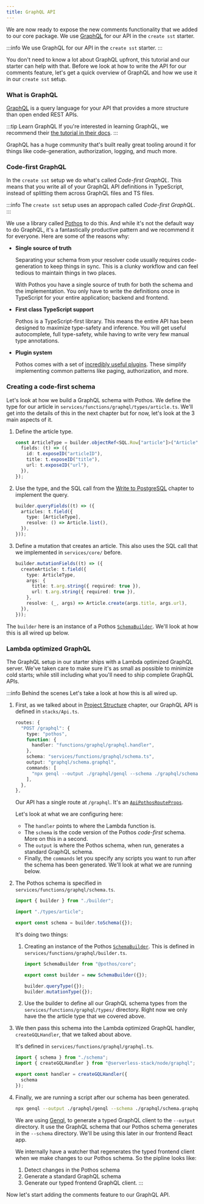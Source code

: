 ```yaml
---
title: GraphQL API
---
```


We are now ready to expose the new comments functionality that we added to our core package. We use [GraphQL](https://graphql.org) for our API in the `create sst` starter. 

:::info
We use GraphQL for our API in the `create sst` starter.
:::

You don't need to know a lot about GraphQL upfront, this tutorial and our starter can help with that. Before we look at how to write the API for our comments feature, let's get a quick overview of GraphQL and how we use it in our `create sst` setup.

### What is GraphQL

[GraphQL](https://graphql.org) is a query language for your API that provides a more structure than open ended REST APIs.

:::tip Learn GraphQL
If you're interested in learning GraphQL, we recommend their [the tutorial in their docs](https://graphql.org/learn/).
:::

GraphQL has a huge community that's built really great tooling around it for things like code-generation, authorization, logging, and much more.

### Code-first GraphQL

In the `create sst` setup we do what's called _Code-first GraphQL_. This means that you write all of your GraphQL API definitions in TypeScript, instead of splitting them across GraphQL files and TS files.

:::info
The `create sst` setup uses an appropach called _Code-first GraphQL_.
:::

We use a library called [Pothos](https://pothos-graphql.dev/) to do this. And while it's not the default way to do GraphQL, it's a fantastically productive pattern and we recommend it for everyone. Here are some of the reasons why:

- **Single source of truth**

  Separating your schema from your resolver code usually requires code-generation to keep things in sync. This is a clunky workflow and can feel tedious to maintain things in two places.

  With Pothos you have a single source of truth for both the schema and the implementation. You only have to write the definitions once in TypeScript for your entire application; backend and frontend.

- **First class TypeScript support**

  Pothos is a TypeScript-first library. This means the entire API has been designed to maximize type-safety and inference. You will get useful autocomplete, full type-safety, while having to write very few manual type annotations.

- **Plugin system**

  Pothos comes with a set of [incredibly useful plugins](https://pothos-graphql.dev/docs/plugins). These simplify implementing common patterns like paging, authorization, and more.

### Creating a code-first schema

Let's look at how we build a GraphQL schema with Pothos. We define the type for our article in `services/functions/graphql/types/article.ts`. We'll get into the details of this in the next chapter but for now, let's look at the 3 main aspects of it.

1. Define the article type. 

   ```ts title="services/functions/graphql/types/article.ts"
   const ArticleType = builder.objectRef<SQL.Row["article"]>("Article").implement({
     fields: (t) => ({
       id: t.exposeID("articleID"),
       title: t.exposeID("title"),
       url: t.exposeID("url"),
     }),
   });
   ```

2. Use the type, and the SQL call from the [Write to PostgreSQL](write-to-postgresql.md) chapter to implement the query.

   ```ts
   builder.queryFields((t) => ({
     articles: t.field({
       type: [ArticleType],
       resolve: () => Article.list(),
     }),
   }));
   ```

3. Define a mutation that creates an article. This also uses the SQL call that we implemented in `services/core/` before. 

   ```ts
   builder.mutationFields((t) => ({
     createArticle: t.field({
       type: ArticleType,
       args: {
         title: t.arg.string({ required: true }),
         url: t.arg.string({ required: true }),
       },
       resolve: (_, args) => Article.create(args.title, args.url),
     }),
   }));
   ```

The `builder` here is an instance of a Pothos [`SchemaBuilder`](https://pothos-graphql.dev/docs/guide/schema-builder). We'll look at how this is all wired up below.

### Lambda optimized GraphQL

The GraphQL setup in our starter ships with a Lambda optimized GraphQL server. We've taken care to make sure it's as small as possible to minimize cold starts; while still including what you'll need to ship complete GraphQL APIs. 

:::info Behind the scenes
Let's take a look at how this is all wired up.

1. First, as we talked about in [Project Structure](project-structure.md#stacks) chapter, our GraphQL API is defined in `stacks/Api.ts`.

   ```ts titlte="stacks/Api.ts"
   routes: {
     "POST /graphql": {
       type: "pothos",
       function: {
         handler: "functions/graphql/graphql.handler",
       },
       schema: "services/functions/graphql/schema.ts",
       output: "graphql/schema.graphql",
       commands: [
         "npx genql --output ./graphql/genql --schema ./graphql/schema.graphql --esm",
       ],
     },
   },
   ```

   Our API has a single route at `/graphql`. It's an [`ApiPothosRouteProps`](../constructs/Api.md#apipothosrouteprops).

   Let's look at what we are configuring here:

      - The `handler` points to where the Lambda function is.
      - The `schema` is the code version of the Pothos _code-first_ schema. More on this in a second.
      - The `output` is where the Pothos schema, when run, generates a standard GraphQL schema.
      - Finally, the `commands` let you specify any scripts you want to run after the schema has been generated. We'll look at what we are running below.

2. The Pothos schema is specified in `services/functions/graphql/schema.ts`.

   ``` ts title="services/functions/graphql/schema.ts"
   import { builder } from "./builder";
   
   import "./types/article";
   
   export const schema = builder.toSchema({});
   ```

   It's doing two things:

     1. Creating an instance of the Pothos [`SchemaBuilder`](https://pothos-graphql.dev/docs/guide/schema-builder). This is defined in `services/functions/graphql/builder.ts`.

        ``` ts title="services/functions/graphql/builder.ts"
        import SchemaBuilder from "@pothos/core";
        
        export const builder = new SchemaBuilder({});
        
        builder.queryType({});
        builder.mutationType({});
        ```

    2. Use the builder to define all our GraphQL schema types from the `services/functions/graphql/types/` directory. Right now we only have the the article type that we covered above.


3. We then pass this schema into the Lambda optimized GraphQL handler, `createGQLHandler`, that we talked about above.

   It's defined in `services/functions/graphql/graphql.ts`.

   ```ts title="services/functions/graphql/graphql.ts"
   import { schema } from "./schema";
   import { createGQLHandler } from "@serverless-stack/node/graphql";
   
   export const handler = createGQLHandler({
     schema
   });
   ```

4. Finally, we are running a script after our schema has been generated.

   ```bash
   npx genql --output ./graphql/genql --schema ./graphql/schema.graphql --esm
   ```
 
   We are using [Genql](https://genql.vercel.app), to generate a typed GraphQL client to the `--output` directory. It use the GraphQL schema that our Pothos schema generates in the `--schema` directory. We'll be using this later in our frontend React app. 
 
   We internally have a watcher that regenerates the typed frontend client when we make changes to our Pothos schema. So the pipline looks like:

   1. Detect changes in the Pothos schema
   2. Generate a standard GraphQL schema
   3. Generate our typed frontend GraphQL client.
:::

Now let's start adding the comments feature to our GraphQL API.
